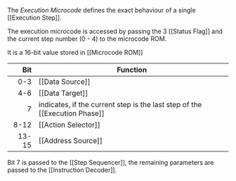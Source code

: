 The _Execution Microcode_ defines the exact behaviour of a single [[Execution Step]].

The execution microcode is accessed by passing the 3 [[Status Flag]] and the current step number (0 - 4) to the microcode ROM.

It is a 16-bit value stored in [[Microcode ROM]]

|   Bit | Function                                                                   |
| ----: | -------------------------------------------------------------------------- |
|   0-3 | [[Data Source]]                                                            |
|   4-6 | [[Data Target]]                                                            |
|     7 | indicates, if the current step is the last step of the [[Execution Phase]] |
|  8-12 | [[Action Selector]]                                                        |
| 13-15 | [[Address Source]]                                                         |
Bit 7 is passed to the [[Step Sequencer]], the remaining parameters are passed to the [[Instruction Decoder]].